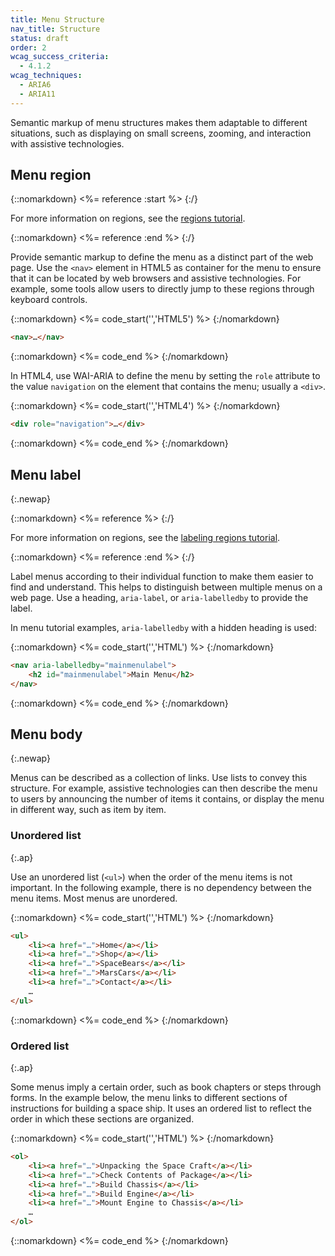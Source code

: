 ```yaml
---
title: Menu Structure
nav_title: Structure
status: draft
order: 2
wcag_success_criteria:
  - 4.1.2
wcag_techniques:
  - ARIA6
  - ARIA11
---
```


Semantic markup of menu structures makes them adaptable to different situations, such as displaying on small screens, zooming, and interaction with assistive technologies.

## Menu region

{::nomarkdown}
<%= reference :start %>
{:/}

For more information on regions, see the [regions tutorial](/page-structure/regions.html).

{::nomarkdown}
<%= reference :end %>
{:/}


Provide semantic markup to define the menu as a distinct part of the web page. Use the `<nav>` element in HTML5 as container for the menu to ensure that it can be located by web browsers and assistive technologies. For example, some tools allow users to directly jump to these regions through keyboard controls.

{::nomarkdown}
<%= code_start('','HTML5') %>
{:/nomarkdown}

~~~ html
<nav>…</nav>
~~~

{::nomarkdown}
<%= code_end %>
{:/nomarkdown}

In HTML4, use WAI-ARIA to define the menu by setting the `role` attribute to the value `navigation` on the element that contains the menu; usually a `<div>`.

{::nomarkdown}
<%= code_start('','HTML4') %>
{:/nomarkdown}

~~~ html
<div role="navigation">…</div>
~~~

{::nomarkdown}
<%= code_end %>
{:/nomarkdown}

## Menu label
{:.newap}

{::nomarkdown}
<%= reference %>
{:/}

For more information on regions, see the [labeling regions tutorial](/page-structure/labels.html).

{::nomarkdown}
<%= reference :end %>
{:/}

Label menus according to their individual function to make them easier to find and understand. This helps to distinguish between multiple menus on a web page. Use a heading, `aria-label`, or `aria-labelledby` to provide the label.

In menu tutorial examples, `aria-labelledby` with a hidden heading is used:

{::nomarkdown}
<%= code_start('','HTML') %>
{:/nomarkdown}

~~~ html
<nav aria-labelledby="mainmenulabel">
	<h2 id="mainmenulabel">Main Menu</h2>
</nav>
~~~

{::nomarkdown}
<%= code_end %>
{:/nomarkdown}

## Menu body
{:.newap}

Menus can be described as a collection of links. Use lists to convey this structure. For example, assistive technologies can then describe the menu to users by announcing the number of items it contains, or display the menu in different way, such as item by item.

### Unordered list
{:.ap}

Use an unordered list (`<ul>`) when the order of the menu items is not important. In the following example, there is no dependency between the menu items. Most menus are unordered.

{::nomarkdown}
<%= code_start('','HTML') %>
{:/nomarkdown}

~~~ html
<ul>
	<li><a href="…">Home</a></li>
	<li><a href="…">Shop</a></li>
	<li><a href="…">SpaceBears</a></li>
	<li><a href="…">MarsCars</a></li>
	<li><a href="…">Contact</a></li>
	…
</ul>
~~~

{::nomarkdown}
<%= code_end %>
{:/nomarkdown}


### Ordered list
{:.ap}

Some menus imply a certain order, such as book chapters or steps through forms. In the example below, the menu links to different sections of instructions for building a space ship. It uses an ordered list to reflect the order in which these sections are organized.

{::nomarkdown}
<%= code_start('','HTML') %>
{:/nomarkdown}

~~~ html
<ol>
	<li><a href="…">Unpacking the Space Craft</a></li>
	<li><a href="…">Check Contents of Package</a></li>
	<li><a href="…">Build Chassis</a></li>
	<li><a href="…">Build Engine</a></li>
	<li><a href="…">Mount Engine to Chassis</a></li>
	…
</ol>
~~~

{::nomarkdown}
<%= code_end %>
{:/nomarkdown}